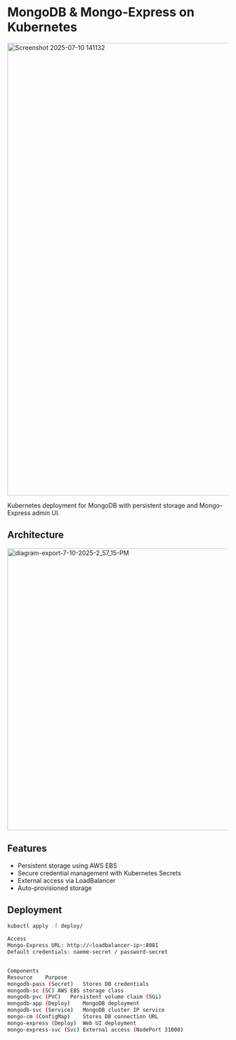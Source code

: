 # MongoDB & Mongo-Express on Kubernetes 
<img width="1919" height="1029" alt="Screenshot 2025-07-10 141132" src="https://github.com/user-attachments/assets/33f3e51c-60f9-4100-a0c1-e37d90e13f0e" />

Kubernetes deployment for MongoDB with persistent storage and Mongo-Express admin UI.


## Architecture

<img width="1497" height="641" alt="diagram-export-7-10-2025-2_57_15-PM" src="https://github.com/user-attachments/assets/a34ca12c-4965-4fca-8e9d-763db051acd8" />


## Features
- Persistent storage using AWS EBS
- Secure credential management with Kubernetes Secrets
- External access via LoadBalancer
- Auto-provisioned storage

## Deployment
```bash
kubectl apply -f deploy/

Access
Mongo-Express URL: http://<loadbalancer-ip>:8081
Default credentials: naeme-secret / password-secret


Components
Resource	Purpose
mongodb-pass (Secret)	Stores DB credentials
mongodb-sc (SC)	AWS EBS storage class
mongodb-pvc (PVC)	Persistent volume claim (5Gi)
mongodb-app (Deploy)	MongoDB deployment
mongodb-svc (Service)	MongoDB cluster IP service
mongo-cm (ConfigMap)	Stores DB connection URL
mongo-express (Deploy)	Web UI deployment
mongo-express-svc (Svc)	External access (NodePort 31000)

